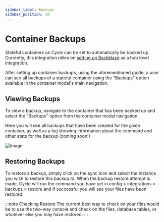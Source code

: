 ```yaml
---
sidebar_label: Backups 
sidebar_position: 20
---
```



# Container Backups
Stateful containers on Cycle can be set to automatically be backed up.  Currently, this integration relies on [setting up Backblaze](/docs/guides/backblaze) as a hub level integration. 

After setting up container backups, using the aforementioned guide, a user can see all backups of a stateful container using the "Backups" option available in the container modal's main navigation.

## Viewing Backups
To view a backup, navigate to the container that has been backed up and select the "Backups" option from the container modal navigation.  

Here you will see all backups that have been created for the given container, as well as a log showing information about the command and other stats for the backup (coming soon!)


![image](https://static.cycle.io/docs/containers/backups.png)



## Restoring Backups
To restore a backup, simply click on the sync icon and select the instance you wish to restore this backup to.  When the backup restore attempt is made, Cycle will run the command you have set in config > integrations > backups > restore and if successful you will see your files have been restored.

:::note Checking Restore 
The current best way to check on your files would be to use the two-way console and check on the files, database tables, or whatever else you may have restored.
:::

